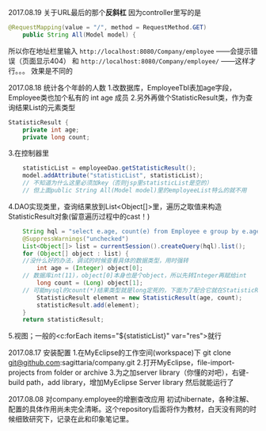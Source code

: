 ﻿2017.08.19 关于URL最后的那个**反斜杠**
因为controller里写的是
```java
@RequestMapping(value = "/", method = RequestMethod.GET)
    public String All(Model model) {
```
所以你在地址栏里输入
`http://localhost:8080/Company/employee`      ——会提示错误（页面显示404）
和
`http://localhost:8080/Company/employee/`     ——这样才行。。。
效果是不同的

2017.08.18 统计各个年龄的人数
1.改数据库，EmployeeTbl表加age字段，Employee类也加个私有的 int age 成员
2.另外再做个StatisticResult类，作为查询结果List的元素类型
```java
StatisticResult {
    private int age;
    private long count;
```
3.在控制器里
```java
    statisticList = employeeDao.getStatisticResult();
    model.addAttribute("statisticList", statisticList);
    // 不知道为什么这里必须加key（否则jsp里statisticList是空的）
    // 但上面public String All(Model model)里的employeeList特么的就不用
```
4.DAO实现类里，查询结果放到List<Object[]>里，遍历之取值来构造StatisticResult对象(留意遍历过程中的cast！)
```java
    String hql = "select e.age, count(e) from Employee e group by e.age order by e.age desc";
    @SuppressWarnings("unchecked")
    List<Object[]> list = currentSession().createQuery(hql).list();
    for (Object[] object : list) {      
    //没什么好的办法，调试的时候查看具体的数据类型，用时强转
        int age = (Integer) object[0];  
    // 数据库int(11)，object[0]本身也是个object，所以先转Integer再赋给int
        long count = (Long) object[1];  
    // 可能mysql的count(*)结果类型就是long定死的，下面为了配合它就在StatisticResult里也写long
        StatisticResult element = new StatisticResult(age, count);
        statisticResult.add(element);
    }
    return statisticResult;
```
5.视图；一般的<c:forEach items="${statisticList}" var="res">就行


2017.08.17 安装配置
1.在MyEclipse的工作空间(workspace)下 git clone git@github.com:sagittaria/company.git
2.打开MyEclipse，file-import-projects from folder or archive
3.为之加server library（你懂的对吧），右键-build path，add library，增加MyEclipse Server library
然后就能运行了

2017.08.08 对company.employee的增删查改应用
初试hibernate，各种注解、配置的具体作用尚未完全清晰。这个repository后面将作为教材，白天没有网的时候细致研究下，记录在此和印象笔记里。